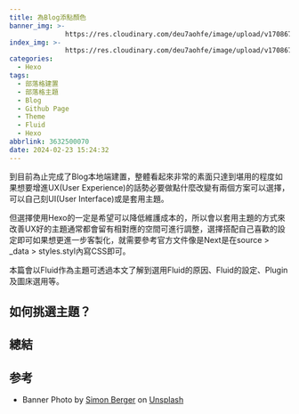 ```yaml
---
title: 為Blog添點顏色
banner_img: >-
              https://res.cloudinary.com/deu7aohfe/image/upload/v1708673349/202402233632500070/jsqhpjfpf8yzq9ovelre.webp
index_img: >-
              https://res.cloudinary.com/deu7aohfe/image/upload/v1708673349/202402233632500070/jsqhpjfpf8yzq9ovelre.webp
categories:
  - Hexo
tags:
  - 部落格建置
  - 部落格主題
  - Blog
  - Github Page
  - Theme
  - Fluid
  - Hexo
abbrlink: 3632500070
date: 2024-02-23 15:24:32
---
```

到目前為止完成了Blog本地端建置，整體看起來非常的素面只達到堪用的程度如果想要增進UX(User Experience)的話勢必要做點什麼改變有兩個方案可以選擇，可以自己刻UI(User Interface)或是套用主題。

但選擇使用Hexo的一定是希望可以降低維護成本的，所以會以套用主題的方式來改善UX好的主題通常都會留有相對應的空間可進行調整，選擇搭配自己喜歡的設定即可如果想更進一步客製化，就需要參考官方文件像是Next是在source > _data > styles.styl內寫CSS即可。

本篇會以Fluid作為主題可透過本文了解到選用Fluid的原因、Fluid的設定、Plugin及圖床選用等。

## 如何挑選主題？

## 總結

## 参考
- Banner Photo by <a href="https://unsplash.com/@8moments?utm_content=creditCopyText&utm_medium=referral&utm_source=unsplash">Simon Berger</a> on <a href="https://unsplash.com/photos/landscape-photography-of-mountains-twukN12EN7c?utm_content=creditCopyText&utm_medium=referral&utm_source=unsplash">Unsplash</a>

[^1]: aaaa
